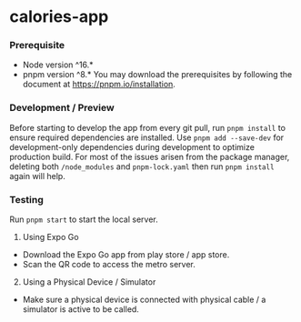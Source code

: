 # calories-app

### Prerequisite

- Node version ^16.\*
- pnpm version ^8.\*
  You may download the prerequisites by following the document at https://pnpm.io/installation.

### Development / Preview

Before starting to develop the app from every git pull, run `pnpm install` to ensure required dependencies are installed.
Use `pnpm add --save-dev` for development-only dependencies during development to optimize production build.
For most of the issues arisen from the package manager, deleting both `/node_modules` and `pnpm-lock.yaml` then run `pnpm install` again will help.

### Testing

Run `pnpm start` to start the local server.

1. Using Expo Go

- Download the Expo Go app from play store / app store.
- Scan the QR code to access the metro server.

2. Using a Physical Device / Simulator

- Make sure a physical device is connected with physical cable / a simulator is active to be called.
